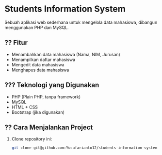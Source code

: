 # Students Information System

Sebuah aplikasi web sederhana untuk mengelola data mahasiswa, dibangun menggunakan PHP dan MySQL.

## ?? Fitur

- Menambahkan data mahasiswa (Nama, NIM, Jurusan)
- Menampilkan daftar mahasiswa
- Mengedit data mahasiswa
- Menghapus data mahasiswa

## ??? Teknologi yang Digunakan

- PHP (Plain PHP, tanpa framework)
- MySQL
- HTML + CSS
- Bootstrap (jika digunakan)

## ?? Cara Menjalankan Project

1. Clone repository ini:
   ```bash
   git clone git@github.com:Yusufarianto12/students-information-system.git
